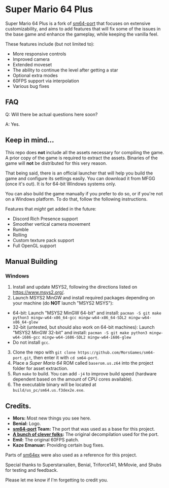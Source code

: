 # Super Mario 64 Plus

Super Mario 64 Plus is a fork of [sm64-port](https://github.com/sm64-port/sm64-port) that focuses on extensive customizability, and aims to add features that will fix some of the issues in the base game and enhance the gameplay, while keeping the vanilla feel.

These features include (but not limited to):
- More responsive controls
- Improved camera
- Extended moveset
- The ability to continue the level after getting a star
- Optional extra modes
- 60FPS support via interpolation
- Various bug fixes

## FAQ

Q: Will there be actual questions here soon?

A: Yes.

## Keep in mind...

This repo does **not** include all the assets necessary for compiling the game. A prior copy of the game is required to extract the assets. Binaries of the game will **not** be distributed for this very reason.

That being said, there is an official launcher that will help you build the game and configure its settings easily. You can download it from MFGG (once it's out). It is for 64-bit Windows systems only.

You can also build the game manually if you prefer to do so, or if you're not on a Windows platform. To do that, follow the following instructions.

Features that _might_ get added in the future:
- Discord Rich Presence support
- Smoother vertical camera movement
- Rumble
- Rolling
- Custom texture pack support
- Full OpenGL support

## Manual Building

### Windows

1. Install and update MSYS2, following the directions listed on https://www.msys2.org/.
2. Launch MSYS2 MinGW and install required packages depending on your machine (do **NOT** launch "MSYS2 MSYS"):
  * 64-bit: Launch "MSYS2 MinGW 64-bit" and install: `pacman -S git make python3 mingw-w64-x86_64-gcc mingw-w64-x86_64-SDL2 mingw-w64-x86_64-glew`
  * 32-bit (untested, but should also work on 64-bit machines): Launch "MSYS2 MinGW 32-bit" and install: `pacman -S git make python3 mingw-w64-i686-gcc mingw-w64-i686-SDL2 mingw-w64-i686-glew`
  * Do not install `gcc`.
3. Clone the repo with `git clone https://github.com/MorsGames/sm64-port.git`, then enter it with `cd sm64-port`.
4. Place a *Super Mario 64* ROM called `baserom.us.z64` into the project folder for asset extraction.
5. Run `make` to build. You can add `-j4` to improve build speed (hardware dependent based on the amount of CPU cores available).
6. The executable binary will be located at `build/us_pc/sm64.us.f3dex2e.exe`.

## Credits.
- **Mors:** Most new things you see here.
- **Benial:** Logo.
- **[sm64-port](https://github.com/sm64-port/sm64-port) Team:** The port that was used as a base for this project.
- **[A bunch of clever folks](https://github.com/n64decomp/sm64):** The original decompilation used for the port.
- **Emil:** The original 60FPS patch.
- **Kaze Emanuar:** Providing certain bug fixes.

Parts of [sm64ex](https://github.com/sm64pc/sm64ex) were also used as a reference for this project.

Special thanks to Superstarxalien, Benial, Triforce141, MrMovie, and Shubs for testing and feedback.

Please let me know if I'm forgetting to credit you.
